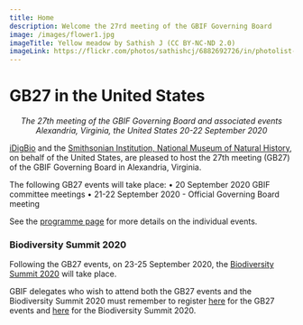```yaml
---
title: Home
description: Welcome the 27rd meeting of the GBIF Governing Board 
image: /images/flower1.jpg
imageTitle: Yellow meadow by Sathish J (CC BY-NC-ND 2.0)
imageLink: https://flickr.com/photos/sathishcj/6882692726/in/photolist-bucAKY-c1jEYN-9dC7os-24fqqHN-RW2JKX-21ZD8gA-Ftye4f-292mAi6-YwaYB5-22hGqCJ-29128ss-YwaYP9-2aNMUHi-VzXVXo-KM3Nnt-YwaZaj-YwaZ6G-C1SPEE-24o6J51-28cpYRD-2a83bzk-ZcBYD9-Stu7er-BN9q9Y-26oK4Po-YwaZcy-M55dEA-26oK4RC-26sdyUz-2cPv6rS-2cTTjL8-27p5a1D-2bvc1VH-28X3HZj-X5kgwc-FEfe1q-ShiUhA-21dKx5N-23rQirN-SSagHF-vLVXoG-TWJDeV-24JqgTY-wqYKVb-i6SyhK-qST7Jk-Crmzgi-rqNTMy-rLdojo-TGRseS
---
```


# GB27 in the United States

_<p align="center">The 27th meeting of the GBIF Governing Board and associated events
 Alexandria, Virginia, the United States
  20-22 September 2020_</p>
  
[iDigBio](https://www.idigbio.org/) and the [Smithsonian Institution, National Museum of Natural History](https://www.si.edu/museums/natural-history-museum), on behalf of the United States, are pleased to host the 27th meeting (GB27) of the GBIF Governing Board in Alexandria, Virginia. 

The following GB27 events will take place:
•	20 September 2020 GBIF committee meetings
•	21-22 September 2020 - Official Governing Board meeting

See the [programme page](https://gb27.gbif.org/en/programme/) for more details on the individual events. 

### Biodiversity Summit 2020

Following the GB27 events, on 23-25 September 2020, the [Biodiversity Summit 2020](https://www.idigbio.org/content/biodiversity-summit-2020) will take place. 

GBIF delegates who wish to attend both the GB27 events and the Biodiversity Summit 2020 must remember to register [here](https://gb27.gbif.org/en/registration/) for the GB27 events and [here](https://www.eventbrite.com/e/biodiversity-summit-2020-tickets-85264844445) for the Biodiversity Summit 2020.
